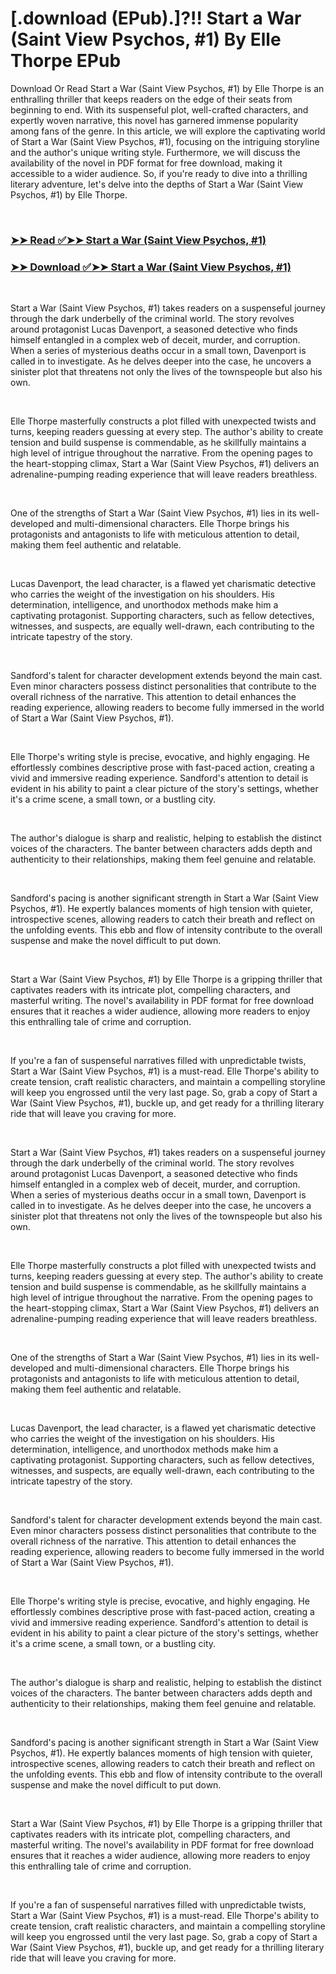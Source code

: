 # [.download (EPub).]?!! Start a War (Saint View Psychos, #1) By Elle Thorpe EPub

<p>Download Or Read Start a War (Saint View Psychos, #1) by Elle Thorpe is an enthralling thriller that keeps readers on the edge of their seats from beginning to end. With its suspenseful plot, well-crafted characters, and expertly woven narrative, this novel has garnered immense popularity among fans of the genre. In this article, we will explore the captivating world of Start a War (Saint View Psychos, #1), focusing on the intriguing storyline and the author's unique writing style. Furthermore, we will discuss the availability of the novel in PDF format for free download, making it accessible to a wider audience. So, if you're ready to dive into a thrilling literary adventure, let's delve into the depths of Start a War (Saint View Psychos, #1) by Elle Thorpe.</p>
<p>&nbsp;</p>

### [➤➤ Read ✅➤➤ Start a War (Saint View Psychos, #1)](https://pdfworldnow.com/?book=60454809)

### [➤➤ Download ✅➤➤ Start a War (Saint View Psychos, #1)](https://pdfworldnow.com/?book=60454809)

<p>&nbsp;</p>
<p>Start a War (Saint View Psychos, #1) takes readers on a suspenseful journey through the dark underbelly of the criminal world. The story revolves around protagonist Lucas Davenport, a seasoned detective who finds himself entangled in a complex web of deceit, murder, and corruption. When a series of mysterious deaths occur in a small town, Davenport is called in to investigate. As he delves deeper into the case, he uncovers a sinister plot that threatens not only the lives of the townspeople but also his own.</p>
<p>&nbsp;</p>
<p>Elle Thorpe masterfully constructs a plot filled with unexpected twists and turns, keeping readers guessing at every step. The author's ability to create tension and build suspense is commendable, as he skillfully maintains a high level of intrigue throughout the narrative. From the opening pages to the heart-stopping climax, Start a War (Saint View Psychos, #1) delivers an adrenaline-pumping reading experience that will leave readers breathless.</p>
<p>&nbsp;</p>
<p>One of the strengths of Start a War (Saint View Psychos, #1) lies in its well-developed and multi-dimensional characters. Elle Thorpe brings his protagonists and antagonists to life with meticulous attention to detail, making them feel authentic and relatable.</p>
<p>&nbsp;</p>
<p>Lucas Davenport, the lead character, is a flawed yet charismatic detective who carries the weight of the investigation on his shoulders. His determination, intelligence, and unorthodox methods make him a captivating protagonist. Supporting characters, such as fellow detectives, witnesses, and suspects, are equally well-drawn, each contributing to the intricate tapestry of the story.</p>
<p>&nbsp;</p>
<p>Sandford's talent for character development extends beyond the main cast. Even minor characters possess distinct personalities that contribute to the overall richness of the narrative. This attention to detail enhances the reading experience, allowing readers to become fully immersed in the world of Start a War (Saint View Psychos, #1).</p>
<p>&nbsp;</p>
<p>Elle Thorpe's writing style is precise, evocative, and highly engaging. He effortlessly combines descriptive prose with fast-paced action, creating a vivid and immersive reading experience. Sandford's attention to detail is evident in his ability to paint a clear picture of the story's settings, whether it's a crime scene, a small town, or a bustling city.</p>
<p>&nbsp;</p>
<p>The author's dialogue is sharp and realistic, helping to establish the distinct voices of the characters. The banter between characters adds depth and authenticity to their relationships, making them feel genuine and relatable.</p>
<p>&nbsp;</p>
<p>Sandford's pacing is another significant strength in Start a War (Saint View Psychos, #1). He expertly balances moments of high tension with quieter, introspective scenes, allowing readers to catch their breath and reflect on the unfolding events. This ebb and flow of intensity contribute to the overall suspense and make the novel difficult to put down.</p>
<p>&nbsp;</p>
<p>Start a War (Saint View Psychos, #1) by Elle Thorpe is a gripping thriller that captivates readers with its intricate plot, compelling characters, and masterful writing. The novel's availability in PDF format for free download ensures that it reaches a wider audience, allowing more readers to enjoy this enthralling tale of crime and corruption.</p>
<p>&nbsp;</p>
<p>If you're a fan of suspenseful narratives filled with unpredictable twists, Start a War (Saint View Psychos, #1) is a must-read. Elle Thorpe's ability to create tension, craft realistic characters, and maintain a compelling storyline will keep you engrossed until the very last page. So, grab a copy of Start a War (Saint View Psychos, #1), buckle up, and get ready for a thrilling literary ride that will leave you craving for more.</p>
<p>&nbsp;</p>
<p>Start a War (Saint View Psychos, #1) takes readers on a suspenseful journey through the dark underbelly of the criminal world. The story revolves around protagonist Lucas Davenport, a seasoned detective who finds himself entangled in a complex web of deceit, murder, and corruption. When a series of mysterious deaths occur in a small town, Davenport is called in to investigate. As he delves deeper into the case, he uncovers a sinister plot that threatens not only the lives of the townspeople but also his own.</p>
<p>&nbsp;</p>
<p>Elle Thorpe masterfully constructs a plot filled with unexpected twists and turns, keeping readers guessing at every step. The author's ability to create tension and build suspense is commendable, as he skillfully maintains a high level of intrigue throughout the narrative. From the opening pages to the heart-stopping climax, Start a War (Saint View Psychos, #1) delivers an adrenaline-pumping reading experience that will leave readers breathless.</p>
<p>&nbsp;</p>
<p>One of the strengths of Start a War (Saint View Psychos, #1) lies in its well-developed and multi-dimensional characters. Elle Thorpe brings his protagonists and antagonists to life with meticulous attention to detail, making them feel authentic and relatable.</p>
<p>&nbsp;</p>
<p>Lucas Davenport, the lead character, is a flawed yet charismatic detective who carries the weight of the investigation on his shoulders. His determination, intelligence, and unorthodox methods make him a captivating protagonist. Supporting characters, such as fellow detectives, witnesses, and suspects, are equally well-drawn, each contributing to the intricate tapestry of the story.</p>
<p>&nbsp;</p>
<p>Sandford's talent for character development extends beyond the main cast. Even minor characters possess distinct personalities that contribute to the overall richness of the narrative. This attention to detail enhances the reading experience, allowing readers to become fully immersed in the world of Start a War (Saint View Psychos, #1).</p>
<p>&nbsp;</p>
<p>Elle Thorpe's writing style is precise, evocative, and highly engaging. He effortlessly combines descriptive prose with fast-paced action, creating a vivid and immersive reading experience. Sandford's attention to detail is evident in his ability to paint a clear picture of the story's settings, whether it's a crime scene, a small town, or a bustling city.</p>
<p>&nbsp;</p>
<p>The author's dialogue is sharp and realistic, helping to establish the distinct voices of the characters. The banter between characters adds depth and authenticity to their relationships, making them feel genuine and relatable.</p>
<p>&nbsp;</p>
<p>Sandford's pacing is another significant strength in Start a War (Saint View Psychos, #1). He expertly balances moments of high tension with quieter, introspective scenes, allowing readers to catch their breath and reflect on the unfolding events. This ebb and flow of intensity contribute to the overall suspense and make the novel difficult to put down.</p>
<p>&nbsp;</p>
<p>Start a War (Saint View Psychos, #1) by Elle Thorpe is a gripping thriller that captivates readers with its intricate plot, compelling characters, and masterful writing. The novel's availability in PDF format for free download ensures that it reaches a wider audience, allowing more readers to enjoy this enthralling tale of crime and corruption.</p>
<p>&nbsp;</p>
<p>If you're a fan of suspenseful narratives filled with unpredictable twists, Start a War (Saint View Psychos, #1) is a must-read. Elle Thorpe's ability to create tension, craft realistic characters, and maintain a compelling storyline will keep you engrossed until the very last page. So, grab a copy of Start a War (Saint View Psychos, #1), buckle up, and get ready for a thrilling literary ride that will leave you craving for more.</p>
<p>&nbsp;</p>
